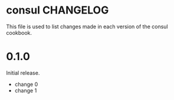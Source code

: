 # consul CHANGELOG

This file is used to list changes made in each version of the consul cookbook.

# 0.1.0

Initial release.

- change 0
- change 1

